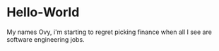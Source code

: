 # Hello-World
My names Ovy, i'm starting to regret picking finance when all I see are software engineering jobs.
